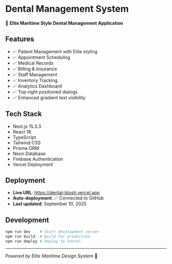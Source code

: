 # Dental Management System

🚀 **Elite Maritime Style Dental Management Application**

## Features
- ✅ Patient Management with Elite styling
- ✅ Appointment Scheduling  
- ✅ Medical Records
- ✅ Billing & Insurance
- ✅ Staff Management
- ✅ Inventory Tracking
- ✅ Analytics Dashboard
- ✅ Top-right positioned dialogs
- ✅ Enhanced gradient text visibility

## Tech Stack
- Next.js 15.3.3
- React 18
- TypeScript
- Tailwind CSS
- Prisma ORM
- Neon Database
- Firebase Authentication
- Vercel Deployment

## Deployment
- **Live URL**: https://dental-blush.vercel.app
- **Auto-deployment**: ✅ Connected to GitHub
- **Last updated**: September 10, 2025

## Development
```bash
npm run dev    # Start development server
npm run build  # Build for production
npm run deploy # Deploy to Vercel
```

---
*Powered by Elite Maritime Design System* 🌊
